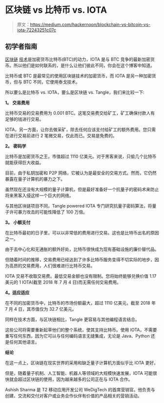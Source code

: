 # 区块链 vs 比特币 vs. IOTA

> 原文：<https://medium.com/hackernoon/blockchain-vs-bitcoin-vs-iota-72243251c07c>

## 初学者指南

[区块链](https://hackernoon.com/tagged/blockchain) [技术](https://hackernoon.com/tagged/technology)是加密货币比特币(BTC)的动力，IOTA 是与 BTC 竞争的最新加密货币。所以他们是如何联系的，是什么让他们彼此不同，你会在这个博客中知道。

比特币或 BTC 是最常见的使用区块链技术的加密货币，而 IOTA 是另一种加密货币，但与 BTC 不同，它使用泰戈技术。

所以要么是比特币 vs. IOTA，要么是区块链 vs. Tangle，我们来比较一下:

**1。** **交易费用**

比特币交易的交易费用为 0.001 BTC。这笔交易费交给矿工，矿工确保付款人有足够的钱进行交易。

IOTA，另一方面，让你去做采矿，除去任何应该支付给矿工的额外费用。您只需在进行交易前进行 2 笔微交易，仅此而已。交易是免费的。

**2。** **密码学**

比特币是加密货币之王，市值超过 1110 亿美元。对于黑客来说，只偷几个比特币就能获得巨大收益。

目前，由于私钥加密和 P2P 网络，它被认为是最安全的交易方式。然而，它仍然暴露在量子计算机的暴力之下。

虽然现在还没有大规模的量子计算机，但是最好准备好一个抗量子的密码术来防止将来黑客入侵这样一个巨大的网络。

与其他区块链项目不同，Tangle powered IOTA 专门研究抗量子密码算法，将量子许可暴力攻击的可能性降低了 100 万倍。

**3。** **小额支付**

在比特币最初的日子里，可以以非常低的费用进行交易。这也是比特币出名的原因之一。

由于去中心化和无通胀的额外好处，比特币很快成为现有基础设施的廉价替代品。

但随着时间的推移，交易费用已经达到了许多比特币服务变得不切实际的地步，因为高昂的交易费用，人们很难进行比特币交易。

IOTA 交易不收取交易费。最低交易金额也没有限制。您将始终能够兑换价值 1.17 美元的 1 IOTA(截至 2018 年 7 月 4 日)而无需任何交易费用。

**4。**适应**适应**

在不同的加密货币中，比特币的市场份额最大，超过 1110 亿美元，截至 2018 年 7 月 4 日，其市值仅为 32.7 亿美元。

同样在技术方面，与区块链相比，Tangle 更容易与其他编程语言结合。

这些公司将需要重新起草他们的整个系统，使其支持比特币。使用 IOTA，不需要重写任何东西，因为它可以与任何编码语言无缝集成，无论是 Java、Python 还是任何其他语言。

**结论**

在这一点上，区块链在现实世界的采用和缺乏量子计算机方面似乎比 IOTA 更好。

但是，随着量子机制、人工智能、机器人等领域的大规模快速发展，IOTA 可能很快就会超过区块链的使用，因为越来越多的公司正在与 IOTA 合作。

Ashish Sharma 是 T2 移动应用开发公司 WeDigTech 的首席营销官。他负责与创建、交流和交付对客户或业务合作伙伴有价值的产品相关的营销活动。